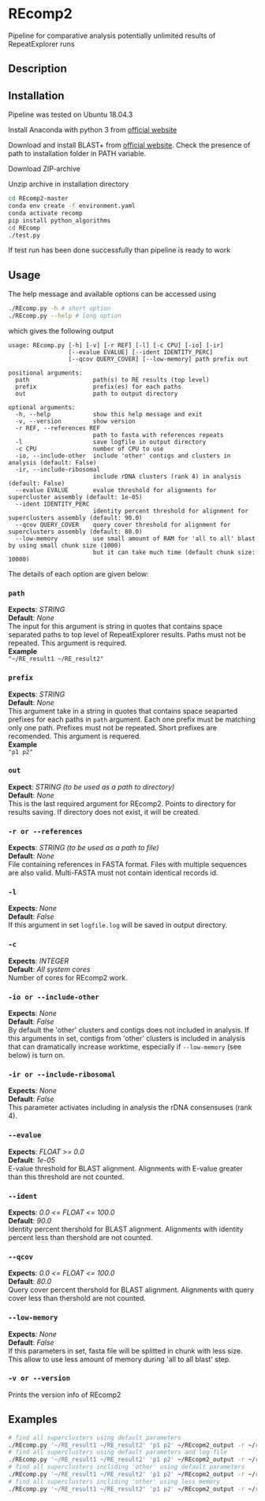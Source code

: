# REcomp2

Pipeline for comparative analysis potentially unlimited results of RepeatExplorer runs

## Description

## Installation

Pipeline was tested on Ubuntu 18.04.3

Install Anaconda with python 3 from [official website](https://www.anaconda.com/products/individual)

Download and install BLAST+ from [official website](https://ftp.ncbi.nlm.nih.gov/blast/executables/blast+/LATEST/). Check the presence of path to installation folder in PATH variable.

Download ZIP-archive

Unzip archive in installation directory

```bash
cd REcomp2-master
conda env create -f environment.yaml
conda activate recomp
pip install python_algorithms
cd REcomp
./test.py
```

If test run has been done successfully than pipeline is ready to work

## Usage

The help message and available options can be accessed using

```bash
./REcomp.py -h # short option
./REcomp.py --help # long option
```

which gives the following output

```None
usage: REcomp.py [-h] [-v] [-r REF] [-l] [-c CPU] [-io] [-ir]
                 [--evalue EVALUE] [--ident IDENTITY_PERC]
                 [--qcov QUERY_COVER] [--low-memory] path prefix out

positional arguments:
  path                  path(s) to RE results (top level)
  prefix                prefix(es) for each paths
  out                   path to output directory

optional arguments:
  -h, --help            show this help message and exit
  -v, --version         show version
  -r REF, --references REF
                        path to fasta with references repeats
  -l                    save logfile in output directory
  -c CPU                number of CPU to use
  -io, --include-other  include 'other' contigs and clusters in analysis (default: False)
  -ir, --include-ribosomal
                        include rDNA clusters (rank 4) in analysis (default: False)
  --evalue EVALUE       evalue threshold for alignments for supercluster assembly (default: 1e-05)
  --ident IDENTITY_PERC
                        identity percent threshold for alignment for superclusters assembly (default: 90.0)
  --qcov QUERY_COVER    query cover threshold for alignment for superclusters assembly (default: 80.0)
  --low-memory          use small amount of RAM for 'all to all' blast by using small chunk size (1000)
                        but it can take much time (default chunk size: 10000)
```

The details of each option are given below:

### `path`

**Expects**: *STRING*  
**Default**: *None*  
The input for this argument is string in quotes that contains space separated paths to top level of RepeatExplorer results. Paths must not be repeated. This argument is required.  
**Example**  
```"~/RE_result1 ~/RE_result2"```

### `prefix`

**Expects**: *STRING*  
**Default**: *None*  
This argument take in a string in quotes that contains space seaparted prefixes for each paths in `path` argument. Each one prefix must be matching only one path. Prefixes must not be repeated. Short prefixes are recomended. This argument is requered.  
**Example**  
```"p1 p2"```

### `out`

**Expect**: *STRING (to be used as a path to directory)*  
**Default**: *None*  
This is the last required argument for REcomp2. Points to directory for results saving. If directory does not exist, it will be created.  

### `-r or --references`

**Expects**: *STRING (to be used as a path to file)*  
**Default**: *None*  
File containing references in FASTA format. Files with multiple sequences are also valid. Multi-FASTA must not contain identical records id.

### `-l`

**Expects**: *None*  
**Default**: *False*  
If this argument in set `logfile.log` will be saved in output directory.

### `-c`

**Expects**: *INTEGER*  
**Default**: *All system cores*  
Number of cores for REcomp2 work.

### `-io or --include-other`

**Expects**: *None*  
**Default**: *False*  
By default the 'other' clusters and contigs does not included in analysis. If this arguments in set, contigs from 'other' clusters is included in analysis that can dramatically increase worktime, especially if `--low-memory` (see below) is turn on.

### `-ir or --include-ribosomal`

**Expects**: *None*  
**Default**: *False*  
This parameter activates including in analysis the rDNA consensuses (rank 4).

### `--evalue`

**Expects**: *FLOAT >= 0.0*  
**Default**: *1e-05*  
E-value threshold for BLAST alignment. Alignments with E-value greater than this threshold are not counted.

### `--ident`

**Expects**: *0.0 <= FLOAT <= 100.0*  
**Default**: *90.0*  
Identity percent thershold for BLAST alignment. Alignments with identity percent less than thershold are not counted.

### `--qcov`

**Expects**: *0.0 <= FLOAT <= 100.0*  
**Default**: *80.0*  
Query cover percent thershold for BLAST alignment. Alignments with query cover less than thershold are not counted.

### `--low-memory`

**Expects**: *None*  
**Default**: *False*  
If this parameters in set, fasta file will be splitted in chunk with less size. This allow to use less amount of memory during 'all to all blast' step.

### `-v or --version`

Prints the version info of REcomp2

## Examples


```bash
# find all superclusters using default parameters
./REcomp.py '~/RE_result1 ~/RE_result2' 'p1 p2' ~/REcopm2_output -r ~/references.fasta
# find all superclusters using default parameters and log-file
./REcomp.py '~/RE_result1 ~/RE_result2' 'p1 p2' ~/REcopm2_output -r ~/references.fasta -l
# find all superclusters incliding 'other' using default parameters 
./REcomp.py '~/RE_result1 ~/RE_result2' 'p1 p2' ~/REcopm2_output -r ~/references.fasta -io
# find all superclusters incliding 'other' using less memory
./REcomp.py '~/RE_result1 ~/RE_result2' 'p1 p2' ~/REcopm2_output -r ~/references.fasta -io --low-memory
```
